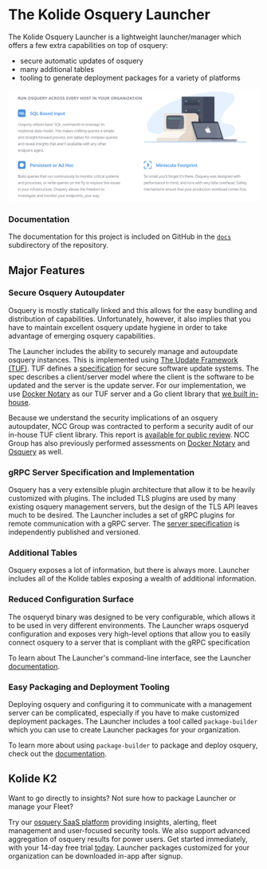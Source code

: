 The Kolide Osquery Launcher
===========================

The Kolide Osquery Launcher is a lightweight launcher/manager which
offers a few extra capabilities on top of osquery:

- secure automatic updates of osquery
- many additional tables
- tooling to generate deployment packages for a variety of platforms

[![osquery is lightweight](./tools/images/lightweight.png)](https://kolide.co/osquery)

### Documentation

The documentation for this project is included on GitHub in the
[`docs`](./docs/README.md) subdirectory of the repository.

## Major Features

### Secure Osquery Autoupdater

Osquery is mostly statically linked and this allows for the easy
bundling and distribution of capabilities. Unfortunately, however, it
also implies that you have to maintain excellent osquery update
hygiene in order to take advantage of emerging osquery capabilities.

The Launcher includes the ability to securely manage and autoupdate
osquery instances. This is implemented using [The Update Framework
(TUF)](https://theupdateframework.github.io/). TUF defines a
[specification](https://github.com/theupdateframework/tuf/blob/develop/docs/tuf-spec.md)
for secure software update systems. The spec describes a client/server
model where the client is the software to be updated and the server is
the update server. For our implementation, we use [Docker
Notary](https://github.com/docker/notary) as our TUF server and a Go
client library that [we built
in-house](https://github.com/kolide/updater).

Because we understand the security implications of an osquery
autoupdater, NCC Group was contracted to perform a security audit of
our in-house TUF client library. This report is [available for public
review](https://www.nccgroup.trust/globalassets/our-research/us/public-reports/2017/ncc-group-kolide-the-update-framework-security-assessment.pdf). NCC
Group has also previously performed assessments on [Docker
Notary](https://www.nccgroup.trust/us/our-research/docker-notary/) and
[Osquery](https://www.nccgroup.trust/us/about-us/newsroom-and-events/blog/2016/march/ncc-group-reviews-osquery/)
as well.

### gRPC Server Specification and Implementation

Osquery has a very extensible plugin architecture that allow it to be
heavily customized with plugins. The included TLS plugins are used by
many existing osquery management servers, but the design of the TLS
API leaves much to be desired. The Launcher includes a set of gRPC
plugins for remote communication with a gRPC server. The [server
specification](https://github.com/kolide/launcher/tree/master/pkg/pb/launcher)
is independently published and versioned.

### Additional Tables

Osquery exposes a lot of information, but there is always
more. Launcher includes all of the Kolide tables exposing a wealth of
additional information.

### Reduced Configuration Surface

The osqueryd binary was designed to be very configurable, which allows
it to be used in very different environments. The Launcher wraps
osqueryd configuration and exposes very high-level options that allow
you to easily connect osquery to a server that is compliant with the
gRPC specification

To learn about The Launcher's command-line interface, see the Launcher
[documentation](./docs/launcher.md).

### Easy Packaging and Deployment Tooling

Deploying osquery and configuring it to communicate with a management
server can be complicated, especially if you have to make customized
deployment packages. The Launcher includes a tool called
`package-builder` which you can use to create Launcher packages for
your organization.

To learn more about using `package-builder` to package and deploy
osquery, check out the [documentation](./docs/package-builder.md).

## Kolide K2

Want to go directly to insights? Not sure how to package Launcher or
manage your Fleet?

Try our [osquery SaaS
platform](https://kolide.com/?utm_source=oss&utm_medium=readme&utm_campaign=launcher)
providing insights, alerting, fleet management and user-focused
security tools. We also support advanced aggregation of osquery
results for power users. Get started immediately, with your 14-day
free trial
[today](https://k2.kolide.com/trial/new?utm_source=oss&utm_medium=readme&utm_campaign=launcher). Launcher
packages customized for your organization can be downloaded in-app
after signup.
